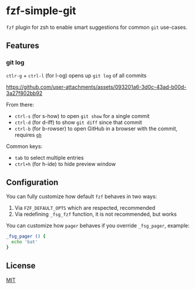 # fzf-simple-git

`fzf` plugin for zsh to enable smart suggestions for common `git` use-cases.


## Features

### git log

`ctlr-g` + `ctrl-l` (for l-og) opens up `git log` of all commits

https://github.com/user-attachments/assets/093201a6-3d0c-43ad-b00d-3a27f802bb92

From there:
- `ctrl-s` (for s-how) to open `git show` for a single commit
- `ctrl-d` (for d-iff) to show `git diff` since that commit
- `ctrl-b` (for b-rowser) to open GitHub in a browser with the commit, requires [`gh`](https://github.com/cli/cli)

Common keys:
- `tab` to select multiple entries
- `ctrl+h` (for h-ide) to hide preview window


## Configuration

You can fully customize how default `fzf` behaves in two ways:
1. Via `FZF_DEFAULT_OPTS` which are respected, recommended
2. Via redefining `_fsg_fzf` function, it is not recommended, but works

You can customize how `pager` behaves if you override `_fsg_pager`, example:

```sh
_fsg_pager () {
  echo 'bat'
}
```


## License

[MIT](https://github.com/sobolevn/fzf-simple-git/blob/master/LICENSE.md?plain=1)
